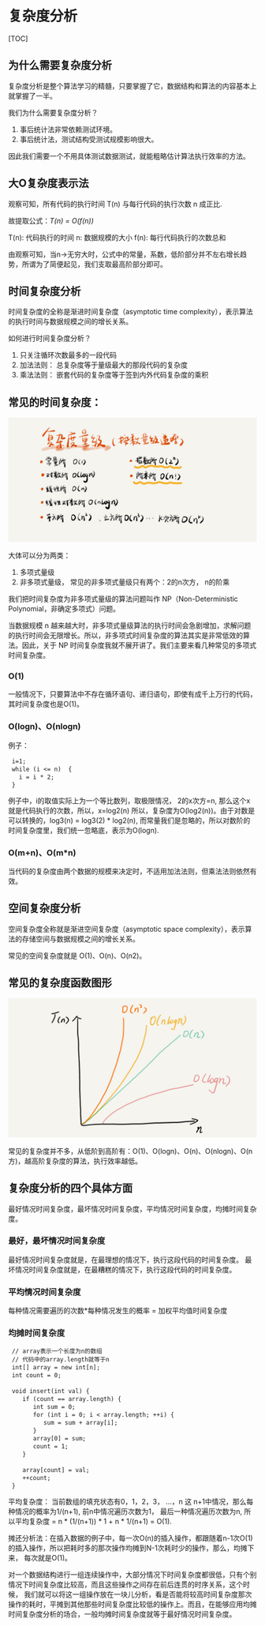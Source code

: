 # 复杂度分析
[TOC]

## 为什么需要复杂度分析
复杂度分析是整个算法学习的精髓，只要掌握了它，数据结构和算法的内容基本上就掌握了一半。

我们为什么需要复杂度分析？
1. 事后统计法非常依赖测试环境。
2. 事后统计法，测试结构受测试规模影响很大。

因此我们需要一个不用具体测试数据测试，就能粗略估计算法执行效率的方法。

## 大O复杂度表示法
观察可知，所有代码的执行时间 T(n) 与每行代码的执行次数 n 成正比.

故提取公式：*T(n) = O(f(n))*

T(n): 代码执行的时间
n: 数据规模的大小
f(n): 每行代码执行的次数总和

由观察可知，当n->无穷大时，公式中的常量，系数，低阶部分并不左右增长趋势，所谓为了简便起见，我们支取最高阶部分即可。


## 时间复杂度分析

时间复杂度的全称是渐进时间复杂度（asymptotic time complexity），表示算法的执行时间与数据规模之间的增长关系。

如何进行时间复杂度分析？
1. 只关注循环次数最多的一段代码
2. 加法法则： 总复杂度等于量级最大的那段代码的复杂度
3. 乘法法则： 嵌套代码的复杂度等于签到内外代码复杂度的乘积


## 常见的时间复杂度：
![常见复杂度谅解](../../pic/常见的复杂度量级.jpg)

大体可以分为两类： 
1. 多项式量级
2. 非多项式量级， 常见的非多项式量级只有两个：2的n次方， n的阶乘

我们把时间复杂度为非多项式量级的算法问题叫作 NP（Non-Deterministic Polynomial，非确定多项式）问题。

当数据规模 n 越来越大时，非多项式量级算法的执行时间会急剧增加，求解问题的执行时间会无限增长。所以，非多项式时间复杂度的算法其实是非常低效的算法。因此，关于 NP 时间复杂度我就不展开讲了。我们主要来看几种常见的多项式时间复杂度。

### O(1)
一般情况下，只要算法中不存在循环语句、递归语句，即使有成千上万行的代码，其时间复杂度也是Ο(1)。

### O(logn)、O(nlogn)
例子：
```
 i=1;
 while (i <= n)  {
   i = i * 2;
 }
```
例子中，i的取值实际上为一个等比数列，取极限情况， 2的x次方=n, 那么这个x就是代码执行的次数，所以，x=log2(n)
所以，复杂度为O(log2(n))。由于对数是可以转换的，log3(n) = log3(2) * log2(n), 而常量我们是忽略的，所以对数阶的时间复杂度里，我们统一忽略底，表示为O(logn).

### O(m+n)、O(m*n)
当代码的复杂度由两个数据的规模来决定时，不适用加法法则，但乘法法则依然有效。



## 空间复杂度分析
空间复杂度全称就是渐进空间复杂度（asymptotic space complexity），表示算法的存储空间与数据规模之间的增长关系。

常见的空间复杂度就是 O(1)、O(n)、O(n2)。


## 常见的复杂度函数图形
![常见的函数复杂度函数图](../../pic/复杂度函数图.jpg)

常见的复杂度并不多，从低阶到高阶有：O(1)、O(logn)、O(n)、O(nlogn)、O(n方)，越高阶复杂度的算法，执行效率越低。


## 复杂度分析的四个具体方面
最好情况时间复杂度，最坏情况时间复杂度，平均情况时间复杂度，均摊时间复杂度。

### 最好，最坏情况时间复杂度
最好情况时间复杂度就是，在最理想的情况下，执行这段代码的时间复杂度。
最坏情况时间复杂度就是，在最糟糕的情况下，执行这段代码的时间复杂度。

### 平均情况时间复杂度
每种情况需要遍历的次数*每种情况发生的概率 = 加权平均值时间复杂度

### 均摊时间复杂度
```
 // array表示一个长度为n的数组
 // 代码中的array.length就等于n
 int[] array = new int[n];
 int count = 0;
 
 void insert(int val) {
    if (count == array.length) {
       int sum = 0;
       for (int i = 0; i < array.length; ++i) {
          sum = sum + array[i];
       }
       array[0] = sum;
       count = 1;
    }

    array[count] = val;
    ++count;
 }
```
平均复杂度：
当前数组的填充状态有0，1，2，3， ...，n 这 n+1中情况，那么每种情况的概率为1/(n+1), 前n中情况遍历次数为1， 最后一种情况遍历次数为n,
所以平均复杂度 = n * (1/(n+1)) * 1 + n * 1/(n+1) = O(1).

摊还分析法：在插入数据的例子中，每一次O(n)的插入操作，都跟随着n-1次O(1)的插入操作，所以把耗时多的那次操作均摊到N-1次耗时少的操作，那么，均摊下来，
每次就是O(1)。

对一个数据结构进行一组连续操作中，大部分情况下时间复杂度都很低，只有个别情况下时间复杂度比较高，而且这些操作之间存在前后连贯的时序关系，这个时候，
我们就可以将这一组操作放在一块儿分析，看是否能将较高时间复杂度那次操作的耗时，平摊到其他那些时间复杂度比较低的操作上。而且，在能够应用均摊时间复杂度分析的场合，一般均摊时间复杂度就等于最好情况时间复杂度。







